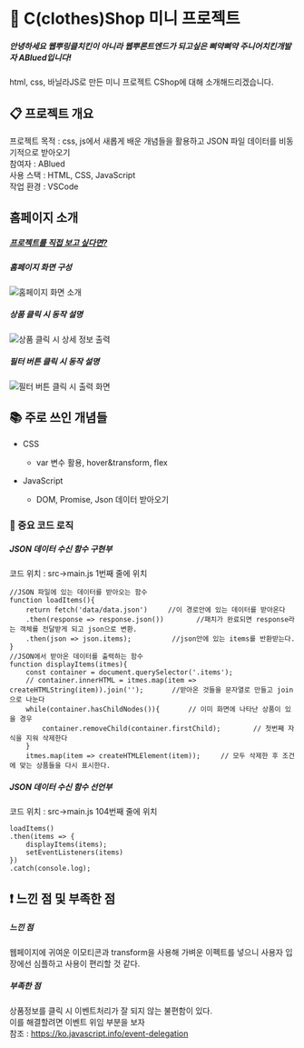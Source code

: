 # :shirt: C(clothes)Shop 미니 프로젝트

##### 안녕하세요 웹뿌링클치킨이 아니라 웹뿌론트엔드가 되고싶은 삐약삐약 주니어치킨개발자 ABlued입니다!

html, css, 바닐라JS로 만든 미니 프로젝트 CShop에 대해 소개해드리겠습니다.

:clipboard: 프로젝트 개요
---

프로젝트 목적 : css, js에서 새롭게 배운 개념들을 활용하고 JSON 파일 데이터를 비동기적으로 받아오기  
참여자 : ABlued  
사용 스택 : HTML, CSS, JavaScript  
작업 환경 : VSCode  
  
홈페이지 소개
---

##### [프로젝트를 직접 보고 싶다면?](https://ablued.github.io/CShop/)
##### 홈페이지 화면 구성
![홈페이지 화면 소개](https://user-images.githubusercontent.com/53801395/111626763-b8cab700-8831-11eb-8517-35fa23013038.jpg)

##### 상품 클릭 시 동작 설명
![상품 클릭 시 상세 정보 출력](https://user-images.githubusercontent.com/53801395/111633294-ac962800-8838-11eb-9b52-ee612c798ab8.jpg)

##### 필터 버튼 클릭 시 동작 설명
![필터 버튼 클릭 시 출력 화면](https://user-images.githubusercontent.com/53801395/111628961-211a9800-8834-11eb-9d1d-a75d73396bad.jpg)

  
:books: 주로 쓰인 개념들 
---

+ CSS
    + var 변수 활용, hover&transform, flex

+ JavaScript
    + DOM, Promise, Json 데이터 받아오기




### :page_with_curl: 중요 코드 로직

##### JSON 데이터 수신 함수 구현부
코드 위치 : src->main.js 1번째 줄에 위치
```
//JSON 파일에 있는 데이터를 받아오는 함수
function loadItems(){
    return fetch('data/data.json')     //이 경로안에 있는 데이터를 받아온다
    .then(response => response.json())        //패치가 완료되면 response라는 객체를 전달받게 되고 json으로 변환.
    .then(json => json.items);          //json안에 있는 items를 반환받는다.
}
//JSON에서 받아온 데이터를 출력하는 함수
function displayItems(itmes){
    const container = document.querySelector('.items');
    // container.innerHTML = itmes.map(item => createHTMLString(item)).join('');       //받아온 것들을 문자열로 만들고 join으로 나눈다
    while(container.hasChildNodes()){       // 이미 화면에 나타난 상품이 있을 경우
        container.removeChild(container.firstChild);        // 첫번째 자식을 지워 삭제한다
    }
    itmes.map(item => createHTMLElement(item));     // 모두 삭제한 후 조건에 맞는 상품들을 다시 표시한다.

```
##### JSON 데이터 수신 함수 선언부
코드 위치 : src->main.js 104번째 줄에 위치
```
loadItems()
.then(items => {
    displayItems(items);
    setEventListeners(items)
})
.catch(console.log);
```
  


:exclamation: 느낀 점 및 부족한 점
---

##### 느낀 점
웹페이지에 귀여운 이모티콘과 transform을 사용해 가벼운 이펙트를 넣으니 사용자 입장에선 심플하고 사용이 편리할 것 같다.

##### 부족한 점
상품정보를 클릭 시 이벤트처리가 잘 되지 않는 불편함이 있다.  
이를 해결할려면 이벤트 위임 부분을 보자  
참조 : https://ko.javascript.info/event-delegation  
